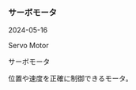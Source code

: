 <article id="サーボモータ">

### サーボモータ

<p class="st_update_header">2024-05-16</p>
<p class="st_name_header_en">Servo Motor</p>
<p class="st_name_header_jp">サーボモータ</p>
<div class="article_explanation">位置や速度を正確に制御できるモータ。</div>
</article>
